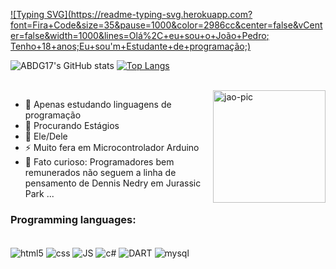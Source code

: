 [![Typing SVG](https://readme-typing-svg.herokuapp.com?font=Fira+Code&size=35&pause=1000&color=2986cc&center=false&vCenter=false&width=1000&lines=Olá%2C+eu+sou+o+João+Pedro; Tenho+18+anos;Eu+sou'm+Estudante+de+programação;)](https://github.com/ABDG17)


![ABDG17's GitHub stats](https://github-readme-stats.vercel.app/api?username=ABDG17&show_icons=true&theme=algolia)
 [![Top Langs](https://github-readme-stats.vercel.app/api/top-langs/?username=ABDG17&layout=compact&theme=algolia)](https://github.com/ABDG17/github-readme-stats)
<div style="display: inline_block"><br>
<img align="right" height="180em" alt="jao-pic" src="https://i.picasion.com/pic92/4ebc929f09bd1e96fa34ab09bdd9d390.gif">
</div>

- 💪 Apenas estudando linguagens de programação 
- 👀 Procurando Estágios 
- 💍 Ele/Dele 
- ⚡ Muito fera em Microcontrolador Arduino 
- 🦖 Fato curioso: Programadores bem remunerados não seguem a linha de pensamento de Dennis Nedry em Jurassic Park ...

### Programming languages: 
<div style="display: inline_block"><br/>
<img align="center" alt="html5" src="https://img.shields.io/badge/HTML5-E34F26?style=for-the-badge&logo=html5&logoColor=white"/>
<img align="center" alt="css" src="https://img.shields.io/badge/CSS3-1572B6?style=for-the-badge&logo=css3&logoColor=white"/>
<img align="center" alt="JS" src="https://img.shields.io/badge/JavaScript-323330?style=for-the-badge&logo=javascript&logoColor=F7DF1E"/>
<img align="center" alt="c#" src="https://img.shields.io/badge/C%23-239120?style=for-the-badge&logo=c-sharp&logoColor=white"/>
<img align="center" alt="DART" src="https://img.shields.io/badge/Dart-0175C2?style=for-the-badge&logo=dart&logoColor=white"/>
 <img align="center" alt="mysql" src="https://img.shields.io/badge/MySQL-00000F?style=for-the-badge&logo=mysql&logoColor=white"/>
<div align="center">
